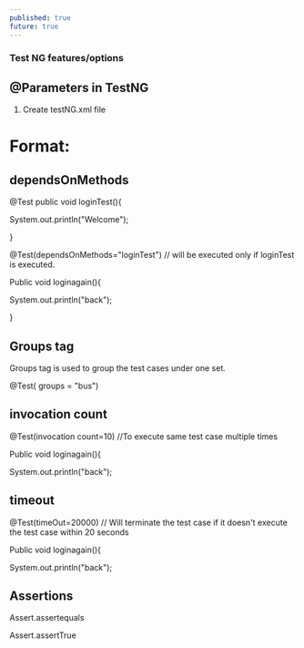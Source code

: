 ```yaml
---
published: true
future: true
---
```

### Test NG features/options

## @Parameters in TestNG

1. Create testNG.xml file

# Format:
<suite name =  "Test suite">
<test name = "test cases">
<parameter name="url" value="https://freecrm.com">
<parameter name="email" value="pradepbhat@gmail.com">
<classes>
  <class name ="path.classname">
</classes> 
</test>
</suite>
  

## dependsOnMethods

@Test
public void loginTest(){

System.out.println("Welcome");

}

@Test(dependsOnMethods="loginTest") // will be executed only if loginTest is executed.

Public void loginagain(){

System.out.println("back");

}

## Groups tag

Groups tag is used to group the test cases under one set.

@Test( groups = "bus")

## invocation count

@Test(invocation count=10) //To execute same test case multiple times

Public void loginagain(){

System.out.println("back");

## timeout

@Test(timeOut=20000) // Will terminate the test case if it doesn't execute the test case within 20 seconds

Public void loginagain(){

System.out.println("back");

## Assertions

Assert.assertequals

Assert.assertTrue



